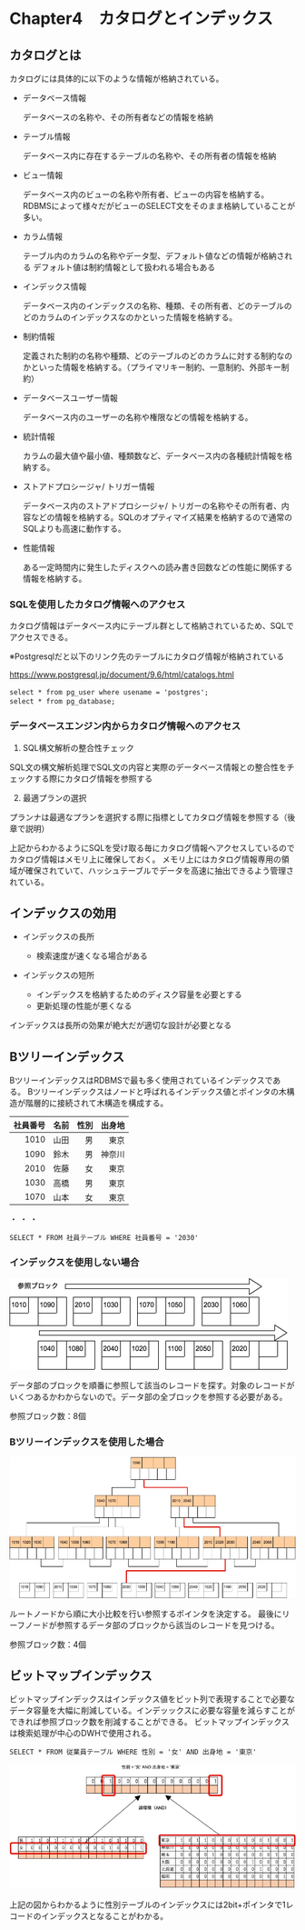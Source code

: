 # Chapter4　カタログとインデックス

## カタログとは

カタログには具体的に以下のような情報が格納されている。

- データベース情報

    データベースの名称や、その所有者などの情報を格納

- テーブル情報

	データベース内に存在するテーブルの名称や、その所有者の情報を格納
    
- ビュー情報

	データベース内のビューの名称や所有者、ビューの内容を格納する。
    RDBMSによって様々だがビューのSELECT文をそのまま格納していることが多い。
    
- カラム情報

	テーブル内のカラムの名称やデータ型、デフォルト値などの情報が格納される
  	デフォルト値は制約情報として扱われる場合もある
    
- インデックス情報

	データベース内のインデックスの名称、種類、その所有者、どのテーブルのどのカラムのインデックスなのかといった情報を格納する。


- 制約情報

	定義された制約の名称や種類、どのテーブルのどのカラムに対する制約なのかといった情報を格納する。（プライマリキー制約、一意制約、外部キー制約）
    

- データベースユーザー情報

	データベース内のユーザーの名称や権限などの情報を格納する。
    
- 統計情報

	カラムの最大値や最小値、種類数など、データベース内の各種統計情報を格納する。
    
- ストアドプロシージャ/ トリガー情報

	データベース内のストアドプロシージャ/ トリガーの名称やその所有者、内容などの情報を格納する。SQLのオプティマイズ結果を格納するので通常のSQLよりも高速に動作する。
    
- 性能情報

	ある一定時間内に発生したディスクへの読み書き回数などの性能に関係する情報を格納する。
    
 
### SQLを使用したカタログ情報へのアクセス

カタログ情報はデータベース内にテーブル群として格納されているため、SQLでアクセスできる。
 
※Postgresqlだと以下のリンク先のテーブルにカタログ情報が格納されている

https://www.postgresql.jp/document/9.6/html/catalogs.html


```
select * from pg_user where usename = 'postgres';
select * from pg_database;
```

### データベースエンジン内からカタログ情報へのアクセス

1. SQL構文解析の整合性チェック

SQL文の構文解析処理でSQL文の内容と実際のデータベース情報との整合性をチェックする際にカタログ情報を参照する

2. 最適プランの選択

プランナは最適なプランを選択する際に指標としてカタログ情報を参照する（後章で説明）

上記からわかるようにSQLを受け取る毎にカタログ情報へアクセスしているのでカタログ情報はメモリ上に確保しておく。
メモリ上にはカタログ情報専用の領域が確保されていて、ハッシュテーブルでデータを高速に抽出できるよう管理されている。

## インデックスの効用

- インデックスの長所

	 - 検索速度が速くなる場合がある

- インデックスの短所

	- インデックスを格納するためのディスク容量を必要とする
	- 更新処理の性能が悪くなる

インデックスは長所の効果が絶大だが適切な設計が必要となる


## Bツリーインデックス

BツリーインデックスはRDBMSで最も多く使用されているインデックスである。
Bツリーインデックスはノードと呼ばれるインデックス値とポインタの木構造が階層的に接続されて木構造を構成する。

| 社員番号 | 名前 | 性別 | 出身地 | 
| ---: | ---:| ---:| ---:|
| 1010 | 山田 | 男 | 東京 | 
| 1090 | 鈴木 | 男 | 神奈川 |
| 2010 | 佐藤 | 女 | 東京 |
| 1030 | 高橋 | 男 | 東京 |
| 1070 | 山本 | 女 | 東京 |
・
・
・

```
SELECT * FROM 社員テーブル WHERE 社員番号 = '2030'
```

### インデックスを使用しない場合

![full_scan](img/full_scan.png)

データ部のブロックを順番に参照して該当のレコードを探す。対象のレコードがいくつあるかわからないので。データ部の全ブロックを参照する必要がある。

参照ブロック数：8個

### Bツリーインデックスを使用した場合

![btree_index](img/btree_index.png)

ルートノードから順に大小比較を行い参照するポインタを決定する。
最後にリーフノードが参照するデータ部のブロックから該当のレコードを見つける。

参照ブロック数：4個

## ビットマップインデックス


ビットマップインデックスはインデックス値をビット列で表現することで必要なデータ容量を大幅に削減している。インデッックスに必要な容量を減らすことができれば参照ブロック数を削減することができる。
ビットマップインデックスは検索処理が中心のDWHで使用される。

```
SELECT * FROM 従業員テーブル WHERE 性別 = '女' AND 出身地 = '東京'
```

![bitmap_index](img/bitmap_index.png)


上記の図からわかるように性別テーブルのインデックスには2bit+ポインタで1レコードのインデックスとなることがわかる。